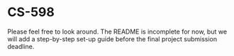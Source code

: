 # CS-598

Please feel free to look around. The README is incomplete for now, but we will add a step-by-step set-up guide before the final project submission deadline.